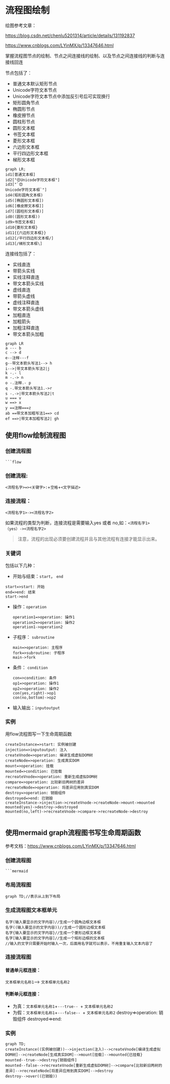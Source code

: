 # 流程图绘制

绘图参考文章：

https://blog.csdn.net/chenlu5201314/article/details/131192837

https://www.cnblogs.com/LYinMX/p/13347646.html

掌握流程图节点的绘制、节点之间连接线的绘制、以及节点之间连接线的判断与连接线回连

节点包括了：

* 普通文本默认矩形节点
* Unicode字符文本节点
* Unicode字符文本节点中添加反引号后可实现换行
* 矩形圆角节点
* 椭圆形节点
* 橡皮擦节点
* 圆柱形节点
* 圆形文本框
* 书签文本框
* 菱形文本框
* 六边形文本框
* 平行四边形文本框
* 梯形文本框



```mermaid
graph LR;
id1[普通文本框]
id2["😍Unicode字符文本框"]
id3["`😍
Unicode字符文本框`"]
id4(矩形圆角文本框)
id5([椭圆形文本框])
id6[[橡皮擦文本框]]
id7[(圆柱形文本框)]
id8((圆形文本框))
id9>书签文本框]
id10{菱形文本框}
id11{{六边形文本框}}
id12[/平行四边形文本框/]
id13[/梯形文本框\]
```



连接线包括了：

* 实线直连
* 带箭头实线
* 实线注释直连
* 带文本箭头实线
* 虚线直连
* 带箭头虚线
* 虚线注释直连
* 带文本箭头虚线
* 加粗直连
* 加粗箭头
* 加粗注释直连
* 带文本箭头加粗



```mermaid
graph LR
a --- b
c --> d
e--注释---f
g--带文本箭头写法1--> h
i-->|带文本箭头写法2|j
k -.- l
m -.-> n
o -.注释.- p
q -.带文本箭头写法1.->r
s -.->|带文本箭头写法2|t
u === v
w ==> x
y ==注释===z
ab ==带文本加粗写法1==> cd
ef ==>|带文本加粗写法2| gh
```







## 使用flow绘制流程图

### 创建流程图

```
```flow
```

### 创建流程: 

`<流程名字>=><关键字>:`+`空格`+`<文字描述> `

### 连接流程：

`<流程名字1>-><流程名字2> `

如果流程的类型为判断，连接流程是需要输入yes 或者 no,如：`<流程名字1>（yes）-><流程名字2> `

> 注意，流程的出现必须要创建流程并且与其他流程有连接才能显示出来。

### 关键词

包括以下几种：

* 开始与结束：`start`， `end ` 

```flow
start=>start: 开始
end=>end: 结束
start->end
```





* 操作：`operation`

  ```flow
  operation1=>operation: 操作1
  operation2=>operation: 操作2
  operation1->operation2
  ```

  

* 子程序： `subroutine`

  ```flow
  main=>operation: 主程序
  fork=>subroutine: 子程序
  main->fork
  ```

  

* 条件： `condition` 

  ```flow
  con=>condition: 条件
  op1=>operation: 操作1
  op2=>operation: 操作2
  con(yes,right)->op1
  con(no,bottom)->op2
  ```

  

* 输入输出：`inputoutput` 

### 实例

用flow流程图写一下生命周期函数

```flow
createInstance=>start: 实例被创建
injection=>inputoutput: 注入
createVnode=>operation: 编译生成虚拟DOM树
createNode=>operation: 生成真实DOM
mount=>operation: 挂载
mounted=>condition: 已挂载
recreateVnode=>operation: 重新生成虚拟DOM树
compare=>operation: 比较新旧两树的差异
recreateNode=>operation: 将差异应用到真实DOM
destroy=>operation: 销毁组件
destroyed=>end: 已销毁
createInstance->injection->createVnode->createNode->mount->mounted
mounted(yes)->destroy->destroyed
mounted(no,left)->recreateVnode->compare->recreateNode->destroy


```

## 使用mermaid graph流程图书写生命周期函数

参考文档：https://www.cnblogs.com/LYinMX/p/13347646.html

### 创建流程图

```
```mermaid
```

### 布局流程图

```
graph TD;//表示从上到下布局
```

### 生成流程图文本框单元

```
名字(输入要显示的文字内容)//生成一个圆角边框文本框
名字((输入要显示的文字内容))//生成一个圆形边框文本框
名字{输入要显示的文字内容}//生成一个菱形边框文本框
名字[输入要显示的文字内容]//生成一个矩形边框的文本框
//输入的文字只需要开始时输入一次，后面用名字就可以表示，不用重复输入文本内容了
```

### 连接流程图

#### 普通单元框连接：

`文本框单元名称1`--> `文本框单元名称2`

#### 判断单元框连接：

* 为真：`文本框单元名称1`+`---true-- `+ `文本框单元名称2`
* 为假：`文本框单元名称1`+`---false-- `+ `文本框单元名称2`
  destroy=>operation: 销毁组件
  destroyed=>end: 

### 实例

```mermaid
graph TD;
createInstance((实例被创建))-->injection(注入)-->createVnode[编译生成虚拟DOM树]-->createNode[生成真实DOM]-->mount[挂载]-->mounted{已挂载}
mounted--true-->destroy[销毁组件]
mounted--false-->recreateVnode[重新生成虚拟DOM树]-->compare[比较新旧两树的差异]-->recreateNode[将差异应用到真实DOM]-->destroy
destroy-->over((已销毁))
```

